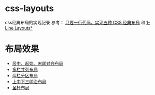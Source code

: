 # css-layouts

css经典布局的实现记录
参考：
[只要一行代码，实现五种 CSS 经典布局](https://www.ruanyifeng.com/blog/2020/08/five-css-layouts-in-one-line.html) 和
[1-Line Layouts*](https://1linelayouts.glitch.me/)


# 布局效果
* [居中、起始、末尾对齐布局](./SuperCentered.html)
* [多栏并列布局](./TheDeconstructedPancake.html)
* [两栏分区布局](./SidebarSays.html)
* [上中下三明治布局](./PancakeStack.html)
* [圣杯布局](./ClassicHolyGrail.html)